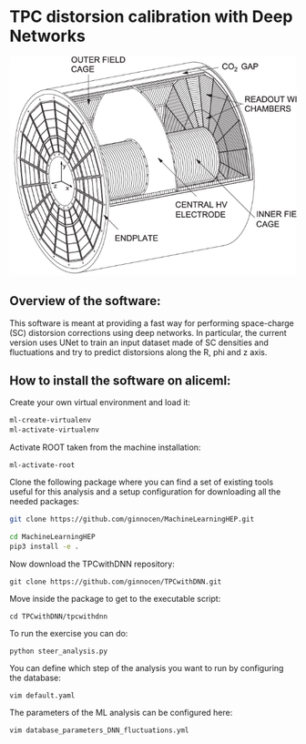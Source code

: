 # TPC distorsion calibration with Deep Networks

![TPC detector](figures/TPC.png)

## Overview of the software:
This software is meant at providing a fast way for performing space-charge (SC) distorsion corrections using deep networks. In particular, the current version uses UNet to train an input dataset made of SC densities and fluctuations and try to predict distorsions along the R, phi and z axis. 


## How to install the software on aliceml:

Create your own virtual environment and load it: 

```bash
ml-create-virtualenv
ml-activate-virtualenv

```

Activate ROOT taken from the machine installation:
```
ml-activate-root
```

Clone the following package where you can find a set of existing tools useful for this analysis and a setup configuration for downloading all the needed packages:

```bash
git clone https://github.com/ginnocen/MachineLearningHEP.git
```

```bash
cd MachineLearningHEP
pip3 install -e .
```

Now download the TPCwithDNN repository:

```
git clone https://github.com/ginnocen/TPCwithDNN.git
```

Move inside the package to get to the executable script:
```
cd TPCwithDNN/tpcwithdnn
```
To run the exercise you can do:
```
python steer_analysis.py
```
You can define which step of the analysis you want to run by configuring the database:
```
vim default.yaml
```
The parameters of the ML analysis can be configured here:

```
vim database_parameters_DNN_fluctuations.yml
```
